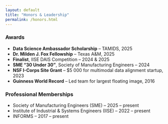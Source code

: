 ```yaml
---
layout: default
title: "Honors & Leadership"
permalink: /honors.html
---
```


### Awards
- **Data Science Ambassador Scholarship** – TAMIDS, 2025  
- **Dr. Milden J. Fox Fellowship** – Texas A&M, 2025  
- **Finalist**, IISE DAIS Competition – 2024 & 2025  
- **SME “30 Under 30”**, Society of Manufacturing Engineers – 2024  
- **NSF I-Corps Site Grant** – $5 000 for multimodal data alignment startup, 2023  
- **Guinness World Record** – Led team for largest floating image, 2016

### Professional Memberships
- Society of Manufacturing Engineers (SME) – 2025 – present  
- Institute of Industrial & Systems Engineers (IISE) – 2022 – present  
- INFORMS – 2017 – present
